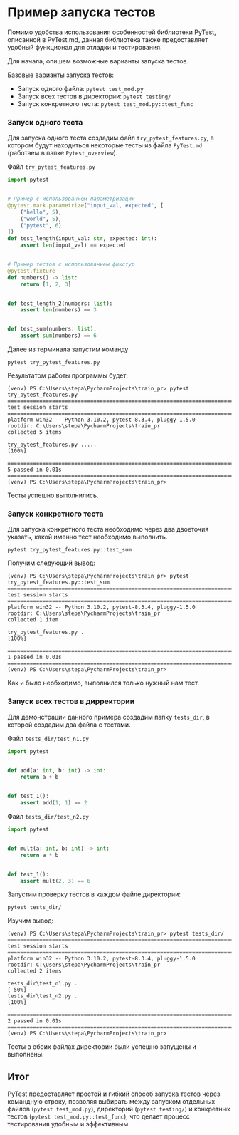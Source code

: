 # Пример запуска тестов

Помимо удобства использования особенностей библиотеки PyTest, описанной в PyTest.md, данная библиотека также предоставляет удобный функционал для отладки и тестирования.

Для начала, опишем возможные варианты запуска тестов.

Базовые варианты запуска тестов:

* Запуск одного файла: ```pytest test_mod.py```
* Запуск всех тестов в директории: ```pytest testing/```
* Запуск конкретного теста: ```pytest test_mod.py::test_func```

### Запуск одного теста

Для запуска одного теста создадим файл ```try_pytest_features.py```, в котором будут находиться некоторые тесты из файла ```PyTest.md``` (работаем в папке ```Pytest_overview```).


Файл ```try_pytest_features.py```
```python
import pytest


# Пример с использованием параметризации
@pytest.mark.parametrize("input_val, expected", [
    ("hello", 5),
    ("world", 5),
    ("pytest", 6)
])
def test_length(input_val: str, expected: int):
    assert len(input_val) == expected


# Пример тестов с использованием фикстур
@pytest.fixture
def numbers() -> list:
    return [1, 2, 3]


def test_length_2(numbers: list):
    assert len(numbers) == 3


def test_sum(numbers: list):
    assert sum(numbers) == 6

```

Далее из терминала запустим команду 
```
pytest try_pytest_features.py
```

Результатом работы программы будет:
```
(venv) PS C:\Users\stepa\PycharmProjects\train_pr> pytest try_pytest_features.py            
========================================================================================================= test session starts =========================================================================================================
platform win32 -- Python 3.10.2, pytest-8.3.4, pluggy-1.5.0
rootdir: C:\Users\stepa\PycharmProjects\train_pr
collected 5 items                                                                                                                                                                                                                       

try_pytest_features.py .....                                                                                                                                                                                                     [100%]

========================================================================================================== 5 passed in 0.01s ========================================================================================================== 
(venv) PS C:\Users\stepa\PycharmProjects\train_pr> 
```

Тесты успешно выполнились.

### Запуск конкретного теста

Для запуска конкретного теста необходимо через два двоеточия указать, какой именно тест необходимо выполнить.
```
pytest try_pytest_features.py::test_sum
```

Получим следующий вывод:
```
(venv) PS C:\Users\stepa\PycharmProjects\train_pr> pytest try_pytest_features.py::test_sum  
========================================================================================================= test session starts =========================================================================================================
platform win32 -- Python 3.10.2, pytest-8.3.4, pluggy-1.5.0
rootdir: C:\Users\stepa\PycharmProjects\train_pr
collected 1 item                                                                                                                                                                                                                        

try_pytest_features.py .                                                                                                                                                                                                         [100%] 

========================================================================================================== 1 passed in 0.01s ========================================================================================================== 
(venv) PS C:\Users\stepa\PycharmProjects\train_pr> 
```

Как и было необходимо, выполнился только нужный нам тест.

### Запуск всех тестов в дирректории

Для демонстрации данного примера создадим папку ```tests_dir```, в которой создадим два файла с тестами.

Файл ```tests_dir/test_n1.py```
```python
import pytest


def add(a: int, b: int) -> int:
    return a + b


def test_1():
    assert add(1, 1) == 2
```

Файл ```tests_dir/test_n2.py```
```python
import pytest


def mult(a: int, b: int) -> int:
    return a * b


def test_1():
    assert mult(2, 3) == 6

```

Запустим проверку тестов в каждом файле директории:
```
pytest tests_dir/
```

Изучим вывод:
```
(venv) PS C:\Users\stepa\PycharmProjects\train_pr> pytest tests_dir/                        
========================================================================================================= test session starts =========================================================================================================
platform win32 -- Python 3.10.2, pytest-8.3.4, pluggy-1.5.0
rootdir: C:\Users\stepa\PycharmProjects\train_pr
collected 2 items                                                                                                                                                                                                                       

tests_dir\test_n1.py .                                                                                                                                                                                                           [ 50%] 
tests_dir\test_n2.py .                                                                                                                                                                                                           [100%] 

========================================================================================================== 2 passed in 0.01s ========================================================================================================== 
(venv) PS C:\Users\stepa\PycharmProjects\train_pr> 

```

Тесты в обоих файлах директории были успешно запущены и выполнены.

## Итог

PyTest предоставляет простой и гибкий способ запуска тестов через командную строку, позволяя выбирать между запуском отдельных файлов (```pytest test_mod.py```), директорий (```pytest testing/```) и конкретных тестов (```pytest test_mod.py::test_func```), что делает процесс тестирования удобным и эффективным.